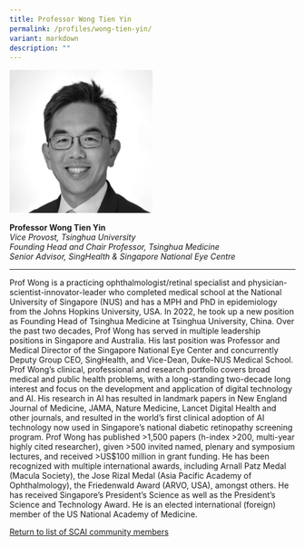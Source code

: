 ```yaml
---
title: Professor Wong Tien Yin
permalink: /profiles/wong-tien-yin/
variant: markdown
description: ""
---
```

<div style="width:50%"><img src="/images/People/wong_tien_yin.jpeg" alt="Professor Wong Tien Yin"></div>

**Professor Wong Tien Yin**<br>*Vice Provost, Tsinghua University*<br>*Founding Head and Chair Professor, Tsinghua Medicine*<br>*Senior Advisor, SingHealth &amp; Singapore National Eye Centre*<br>

---

Prof Wong is a practicing ophthalmologist/retinal specialist and physician-scientist-innovator-leader who completed medical school at the National University of Singapore (NUS) and has a MPH and PhD in epidemiology from the Johns Hopkins University, USA. In 2022, he took up a new position as Founding Head of Tsinghua Medicine at Tsinghua University, China. Over the past two decades, Prof Wong has served in multiple leadership positions in Singapore and Australia. His last position was Professor and Medical Director of the Singapore National Eye Center and concurrently Deputy Group CEO, SingHealth, and Vice-Dean, Duke-NUS Medical School. Prof Wong’s clinical, professional and research portfolio covers broad medical and public health problems, with a long-standing two-decade long interest and focus on the development and application of digital technology and AI. His research in AI has resulted in landmark papers in New England Journal of Medicine, JAMA, Nature Medicine, Lancet Digital Health and other journals, and resulted in the world’s first clinical adoption of AI technology now used in Singapore’s national diabetic retinopathy screening program. Prof Wong has published &gt;1,500 papers (h-index &gt;200, multi-year highly cited researcher), given &gt;500 invited named, plenary and symposium lectures, and received &gt;US$100 million in grant funding. He has been recognized with multiple international awards, including Arnall Patz Medal (Macula Society), the Jose Rizal Medal (Asia Pacific Academy of Ophthalmology), the Friedenwald Award (ARVO, USA), amongst others. He has received Singapore’s President’s Science as well as the President’s Science and Technology Award. He is an elected international (foreign) member of the US National Academy of Medicine.

[Return to list of SCAI community members](/community)